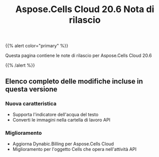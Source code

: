 ﻿---
title: Aspose.Cells Cloud 20.6 Nota di rilascio
second_title: Aspose.Cells Cloud Documen
type: docs
url: /it/aspose-cells-cloud-20-6-release-notes/
description: Aspose.Cells Cloud supporta Excel per creare, convertire, unire, dividere, proteggere, operare su oggetti interni e così via
weight: 40
---
{{% alert color="primary" %}} 

Questa pagina contiene le note di rilascio per Aspose.Cells Cloud 20.6

{{% /alert %}} 
## **Elenco completo delle modifiche incluse in questa versione**
### **Nuova caratteristica**
- Supporta l'indicatore dell'acqua del testo
- Converti le immagini nella cartella di lavoro API
### **Miglioramento**
- Aggiorna Dynabic.Billing per Aspose.Cells Cloud
- Miglioramento per l'oggetto Cells che opera nell'attività API




